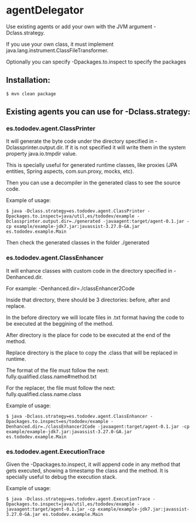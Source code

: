 # agentDelegator

Use existing agents or add your own with the JVM argument -Dclass.strategy.

If you use your own class, it must implement java.lang.instrument.ClassFileTransformer.

Optionally you can specify -Dpackages.to.inspect to specify the packages 

## Installation:

`$ mvn clean package`

## Existing agents you can use for -Dclass.strategy:
### es.tododev.agent.ClassPrinter

It will generate the byte code under the directory specified in -Dclassprinter.output.dir. If it is not specified it will write them in the system property java.io.tmpdir value. 

This is specially useful for generated runtime classes, like proxies (JPA entities, Spring aspects, com.sun.proxy, mocks, etc).

Then you can use a decompiler in the generated class to see the source code.

Example of usage:

`$ java -Dclass.strategy=es.tododev.agent.ClassPrinter -Dpackages.to.inspect=java/util,es/tododev/example -Dclassprinter.output.dir=./generated -javaagent:target/agent-0.1.jar -cp example/example-jdk7.jar:javassist-3.27.0-GA.jar es.tododev.example.Main`

Then check the generated classes in the folder ./generated

### es.tododev.agent.ClassEnhancer

It will enhance classes with custom code in the directory specified in -Denhanced.dir.

For example: -Denhanced.dir=./classEnhancer2Code

Inside that directory, there should be 3 directories: before, after and replace.

In the before directory we will locate files in .txt format having the code to be executed at the beggining of the method.

After directory is the place for code to be executed at the end of the method.

Replace directory is the place to copy the .class that will be replaced in runtime.

The format of the file must follow the next: fully.qualified.class.name#method.txt

For the replacer, the file must follow the next: fully.qualified.class.name.class

Example of usage:

`$ java -Dclass.strategy=es.tododev.agent.ClassEnhancer -Dpackages.to.inspect=es/tododev/example -Denhanced.dir=./classEnhancer2Code -javaagent:target/agent-0.1.jar -cp example/example-jdk7.jar:javassist-3.27.0-GA.jar es.tododev.example.Main`

### es.tododev.agent.ExecutionTrace

Given the -Dpackages.to.inspect, it will append code in any method that gets executed, showing a timestamp the class and the method. It is specially useful to debug the execution stack.

Example of usage:

`$ java -Dclass.strategy=es.tododev.agent.ExecutionTrace -Dpackages.to.inspect=java/util,es/tododev/example -javaagent:target/agent-0.1.jar -cp example/example-jdk7.jar:javassist-3.27.0-GA.jar es.tododev.example.Main`

